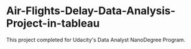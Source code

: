 # Air-Flights-Delay-Data-Analysis-Project-in-tableau
This project completed for Udacity's Data Analyst NanoDegree Program. 
